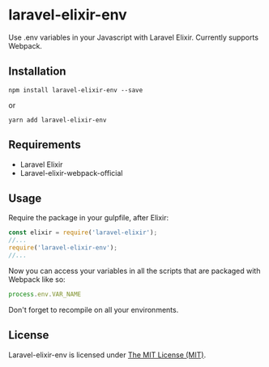 # laravel-elixir-env

Use .env variables in your Javascript with Laravel Elixir. 
Currently supports Webpack.


## Installation

`
npm install laravel-elixir-env --save
`

or

`
yarn add laravel-elixir-env
`

## Requirements

- Laravel Elixir
- Laravel-elixir-webpack-official


## Usage

Require the package in your gulpfile, after Elixir:

```javascript
const elixir = require('laravel-elixir');
//...
require('laravel-elixir-env');
//...
```

Now you can access your variables in all the scripts that are packaged with Webpack like so:

```javascript
process.env.VAR_NAME
```

Don't forget to recompile on all your environments. 

## License

Laravel-elixir-env is licensed under [The MIT License (MIT)](LICENSE.md). 
